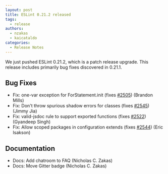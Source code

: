 ```yaml
---
layout: post
title: ESLint 0.21.2 released
tags:
  - release
authors:
  - nzakas
  - kaicataldo
categories:
  - Release Notes
---
```


We just pushed ESLint 0.21.2, which is a patch release upgrade. This release includes primarily bug fixes discovered in 0.21.1.

## Bug Fixes

* Fix: one-var exception for ForStatement.init (fixes [#2505](https://github.com/eslint/eslint/issues/2505)) (Brandon Mills)
* Fix: Don't throw spurious shadow errors for classes (fixes [#2545](https://github.com/eslint/eslint/issues/2545)) (Jimmy Jia)
* Fix: valid-jsdoc rule to support exported functions (fixes [#2522](https://github.com/eslint/eslint/issues/2522)) (Gyandeep Singh)
* Fix: Allow scoped packages in configuration extends (fixes [#2544](https://github.com/eslint/eslint/issues/2544)) (Eric Isakson)

## Documentation

* Docs: Add chatroom to FAQ (Nicholas C. Zakas)
* Docs: Move Gitter badge (Nicholas C. Zakas)

